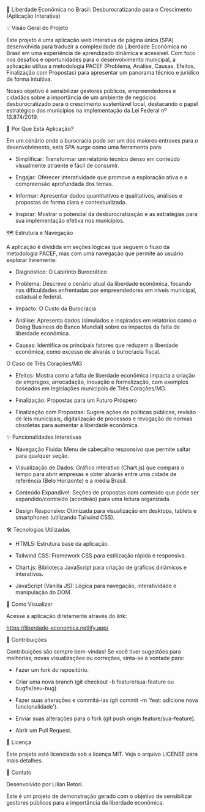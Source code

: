 🚀 Liberdade Econômica no Brasil: Desburocratizando para o Crescimento (Aplicação Interativa)


💡 Visão Geral do Projeto

Este projeto é uma aplicação web interativa de página única (SPA) desenvolvida para traduzir a complexidade da Liberdade Econômica no Brasil em uma experiência de aprendizado dinâmica e acessível. Com foco nos desafios e oportunidades para o desenvolvimento municipal, a aplicação utiliza a metodologia PACEF (Problema, Análise, Causas, Efeitos, Finalização com Propostas) para apresentar um panorama técnico e jurídico de forma intuitiva.

Nosso objetivo é sensibilizar gestores públicos, empreendedores e cidadãos sobre a importância de um ambiente de negócios desburocratizado para o crescimento sustentável local, destacando o papel estratégico dos municípios na implementação da Lei Federal nº 13.874/2019.


🎯 Por Que Esta Aplicação?

Em um cenário onde a burocracia pode ser um dos maiores entraves para o desenvolvimento, esta SPA surge como uma ferramenta para:

- Simplificar: Transformar um relatório técnico denso em conteúdo visualmente atraente e fácil de consumir.

- Engajar: Oferecer interatividade que promove a exploração ativa e a compreensão aprofundada dos temas.

- Informar: Apresentar dados quantitativos e qualitativos, análises e propostas de forma clara e contextualizada.

- Inspirar: Mostrar o potencial da desburocratização e as estratégias para sua implementação efetiva nos municípios.


🗺️ Estrutura e Navegação

A aplicação é dividida em seções lógicas que seguem o fluxo da metodologia PACEF, mas com uma navegação que permite ao usuário explorar livremente:

- Diagnóstico: O Labirinto Burocrático

- Problema: Descreve o cenário atual da liberdade econômica, focando nas dificuldades enfrentadas por empreendedores em níveis municipal, estadual e federal.

- Impacto: O Custo da Burocracia

- Análise: Apresenta dados (simulados e inspirados em relatórios como o Doing Business do Banco Mundial) sobre os impactos da falta de liberdade econômica.

- Causas: Identifica os principais fatores que reduzem a liberdade econômica, como excesso de alvarás e burocracia fiscal.

O Caso de Três Corações/MG

- Efeitos: Mostra como a falta de liberdade econômica impacta a criação de empregos, arrecadação, inovação e formalização, com exemplos baseados em legislações municipais de Três Corações/MG.

- Finalização: Propostas para um Futuro Próspero

- Finalização com Propostas: Sugere ações de políticas públicas, revisão de leis municipais, digitalização de processos e revogação de normas obsoletas para aumentar a liberdade econômica.


✨ Funcionalidades Interativas

- Navegação Fluida: Menu de cabeçalho responsivo que permite saltar para qualquer seção.

- Visualização de Dados: Gráfico interativo (Chart.js) que compara o tempo para abrir empresas e obter alvarás entre uma cidade de referência (Belo Horizonte) e a média Brasil.

- Conteúdo Expandível: Seções de propostas com conteúdo que pode ser expandido/contraído (acordeão) para uma leitura organizada.

- Design Responsivo: Otimizada para visualização em desktops, tablets e smartphones (utilizando Tailwind CSS).


🛠️ Tecnologias Utilizadas

- HTML5: Estrutura base da aplicação.

- Tailwind CSS: Framework CSS para estilização rápida e responsiva.

- Chart.js: Biblioteca JavaScript para criação de gráficos dinâmicos e interativos.

- JavaScript (Vanilla JS): Lógica para navegação, interatividade e manipulação do DOM.


🚀 Como Visualizar


Acesse a aplicação diretamente através do link:

https://liberdade-economica.netlify.app/


🤝 Contribuições

Contribuições são sempre bem-vindas! 
Se você tiver sugestões para melhorias, novas visualizações ou correções, sinta-se à vontade para:

- Fazer um fork do repositório.

- Criar uma nova branch (git checkout -b feature/sua-feature ou bugfix/seu-bug).

- Fazer suas alterações e commitá-las (git commit -m 'feat: adicione nova funcionalidade').

- Enviar suas alterações para o fork (git push origin feature/sua-feature).

- Abrir um Pull Request.


📄 Licença

Este projeto está licenciado sob a licença MIT. Veja o arquivo LICENSE para mais detalhes.


📧 Contato

Desenvolvido por Lilian Retori.

Este é um projeto de demonstração gerado com o objetivo de sensibilizar gestores públicos para a importância da liberdade econômica.
